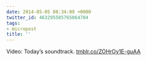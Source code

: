 ```yaml
---
date: 2014-05-05 08:34:09 +0000
twitter_id: 463295585765064704
tags:
- micropost
title: ''
---
```


Video: Today’s soundtrack. [tmblr.co/ZOHrOy1E-guAA](http://tmblr.co/ZOHrOy1E-guAA)
